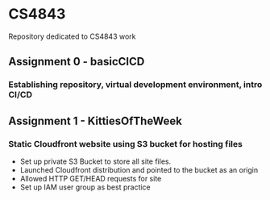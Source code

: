 # CS4843
Repository dedicated to CS4843 work

## Assignment 0 - basicCICD
### Establishing repository, virtual development environment, intro CI/CD

## Assignment 1 - KittiesOfTheWeek
### Static Cloudfront website using S3 bucket for hosting files
<ul>
  <li>Set up private S3 Bucket to store all site files.</li>
  <li>Launched Cloudfront distribution and pointed to the bucket as an origin</li>
  <li>Allowed HTTP GET/HEAD requests for site</li>
  <li>Set up IAM user group as best practice</li>
</ul>
